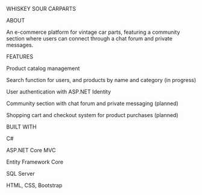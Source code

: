 WHISKEY SOUR CARPARTS

ABOUT

An e-commerce platform for vintage car parts, featuring a community section where users can connect through a chat forum and private messages. 

FEATURES

Product catalog management

Search function for users, and products by name and category (in progress)

User authentication with ASP.NET Identity

Community section with chat forum and private messaging (planned)

Shopping cart and checkout system for product purchases (planned)


BUILT WITH

C#

ASP.NET Core MVC

Entity Framework Core

SQL Server

HTML, CSS, Bootstrap
